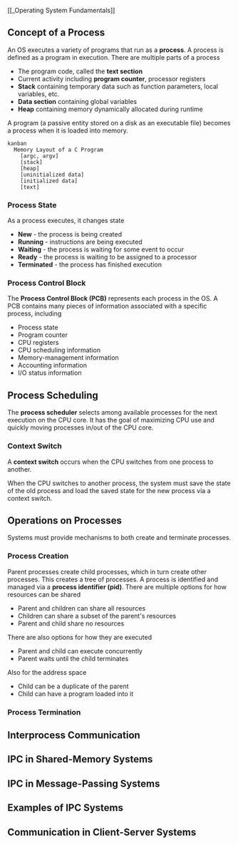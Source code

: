 [[_Operating System Fundamentals]]


## Concept of a Process

An OS executes a variety of programs that run as a **process**. A process is defined as a program in execution. There are multiple parts of a process
- The program code, called the **text section**
- Current activity including **program counter**, processor registers
- **Stack** containing temporary data such as function parameters, local variables, etc.
- **Data section** containing global variables
- **Heap** containing memory dynamically allocated during runtime

A program (a passive entity stored on a disk as an executable file) becomes a process when it is loaded into memory.

```mermaid
kanban
  Memory Layout of a C Program
    [argc, argv]
    [stack]
    [heap]
    [uninitialized data]
    [initialized data]
    [text]
```

### Process State

As a process executes, it changes state
- **New** - the process is being created
- **Running** - instructions are being executed
- **Waiting** - the process is waiting for some event to occur
- **Ready** - the process is waiting to be assigned to a processor
- **Terminated** - the process has finished execution


### Process Control Block

The **Process Control Block (PCB)** represents each process in the OS. A PCB contains many pieces of information associated with a specific process, including
- Process state
- Program counter
- CPU registers
- CPU scheduling information
- Memory-management information
- Accounting information
- I/O status information


## Process Scheduling

The **process scheduler** selects among available processes for the next execution on the CPU core. It has the goal of maximizing CPU use and quickly moving processes in/out of the CPU core.


### Context Switch

A **context switch** occurs when the CPU switches from one process to another.

When the CPU switches to another process, the system must save the state of the old process and load the saved state for the new process via a context switch.


## Operations on Processes

Systems must provide mechanisms to both create and terminate processes.

### Process Creation

Parent processes create child processes, which in turn create other processes. This creates a tree of processes. A process is identified and managed via a **process identifier (pid)**. There are multiple options for how resources can be shared
- Parent and children can share all resources
- Children can share a subset of the parent's resources
- Parent and child share no resources

There are also options for how they are executed
- Parent and child can execute concurrently
- Parent waits until the child terminates

Also for the address space
- Child can be a duplicate of the parent
- Child can have a program loaded into it


### Process Termination



## Interprocess Communication



## IPC in Shared-Memory Systems



## IPC in Message-Passing Systems



## Examples of IPC Systems



## Communication in Client-Server Systems